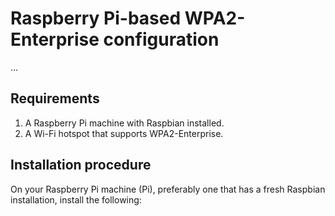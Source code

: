 # Raspberry Pi-based WPA2-Enterprise configuration

...

## Requirements

1. A Raspberry Pi machine with Raspbian installed.
1. A Wi-Fi hotspot that supports WPA2-Enterprise.

## Installation procedure

On your Raspberry Pi machine (Pi), preferably one that has a fresh Raspbian installation,
install the following:

